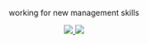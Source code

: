 <div align=center> 

<p align='center'> working for new management skills </p>
<p align='center'>
  <a href="https://github.com/kyechan99/capsule-render/labels/Idea">
    <img src="https://img.shields.io/badge/k8s-326CE5?style=flate&logo=kubernetes&logoColor=white">
  </a>
  <a>
    <img src="https://img.shields.io/badge/k8s-326CE5?style=flate&logo=kubernetes&logoColor=white">
  </a>
</p>


<!--
**Brain-chun/Brain-chun** is a ✨ _special_ ✨ repository because its `README.md` (this file) appears on your GitHub profile.

Here are some ideas to get you started:

- 🔭 I’m currently working on ...
- 🌱 I’m currently learning ...
- 👯 I’m looking to collaborate on ...
- 🤔 I’m looking for help with ...
- 💬 Ask me about ...
- 📫 How to reach me: ...
- 😄 Pronouns: ...
- ⚡ Fun fact: ...
-->
